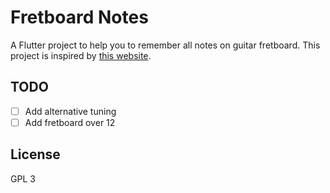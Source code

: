 # Fretboard Notes

A Flutter project to help you to remember all notes on guitar fretboard. This project is inspired by [this website](https://www.guitarorb.com/guitar-notes).

## TODO
- [ ] Add alternative tuning   
- [ ] Add fretboard over 12

## License
GPL 3

